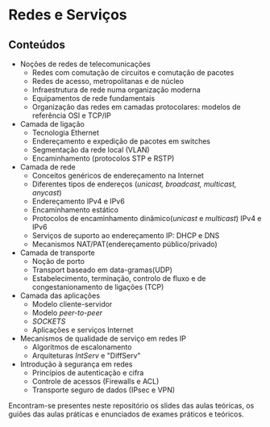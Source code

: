 # Redes e Serviços
## Conteúdos
- Noções de redes de telecomunicações
    - Redes com comutação de circuitos e comutação de pacotes
    - Redes de acesso, metropolitanas e de núcleo
    - Infraestrutura de rede numa organização moderna
    - Equipamentos de rede fundamentais
    - Organização das redes em camadas protocolares: modelos de referência OSI e TCP/IP
- Camada de ligação
    - Tecnologia Ethernet
    - Endereçamento e expedição de pacotes em switches
    - Segmentação da rede local (VLAN)
    - Encaminhamento (protocolos STP e RSTP)
- Camada de rede
    - Conceitos genéricos de endereçamento na Internet
    - Diferentes tipos de endereços (*unicast, broadcast, multicast, anycast*)
    - Endereçamento IPv4 e IPv6
    - Encaminhamento estático
    - Protocolos de encaminhamento dinâmico(*unicast* e *multicast*) IPv4 e IPv6
    - Serviços de suporto ao endereçamento IP: DHCP e DNS
    - Mecanismos NAT/PAT(endereçamento público/privado)
- Camada de transporte
    - Noção de porto
    - Transport baseado em data-gramas(UDP)
    - Estabelecimento, terminação, controlo de fluxo e de congestanionamento de ligações (TCP)
- Camada das aplicações
    - Modelo cliente-servidor
    - Modelo *peer-to-peer*
    - *SOCKETS*
    - Aplicações e serviços Internet
- Mecanismos de qualidade de serviço em redes IP
    - Algoritmos de escalonamento
    - Arquiteturas *IntServ* e "DiffServ"
- Introdução à segurança em redes
    - Princípios de autenticação e cifra
    - Controle de acessos (Firewalls e ACL)
    - Transporte seguro de dados (IPsec e VPN) <br />

Encontram-se presentes neste repositório os slides das aulas teóricas, os guiões das aulas práticas e enunciados de exames práticos e teóricos.
